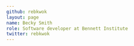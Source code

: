 ```yaml
---
github: rebkwok
layout: page
name: Becky Smith
role: Software developer at Bennett Institute
twitter: rebkwok
---
```

